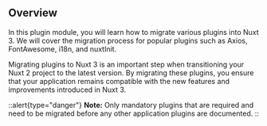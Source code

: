 ## Overview

In this plugin module, you will learn how to migrate various plugins into Nuxt 3. We will cover the migration process for popular plugins such as Axios, FontAwesome, i18n, and nuxtInit.

Migrating plugins to Nuxt 3 is an important step when transitioning your Nuxt 2 project to the latest version. By migrating these plugins, you ensure that your application remains compatible with the new features and improvements introduced in Nuxt 3.

::alert{type="danger"}
**Note:** Only mandatory plugins that are required and need to be migrated before any other application plugins are documented.
::

##
